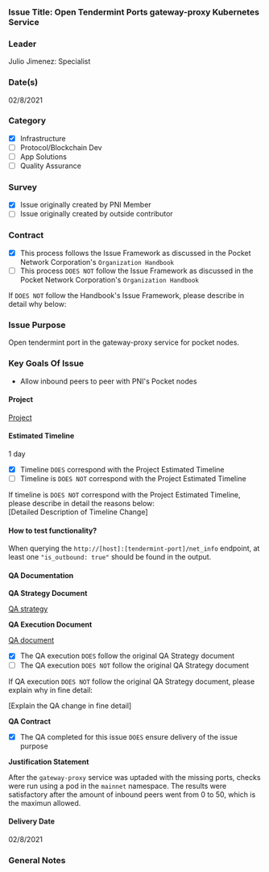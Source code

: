 ### Issue Title: Open Tendermint Ports gateway-proxy Kubernetes Service
### Leader  
Julio Jimenez: Specialist  
### Date(s)  
02/8/2021  
### Category  
- [X] Infrastructure  
- [ ] Protocol/Blockchain Dev  
- [ ] App Solutions  
- [ ] Quality Assurance
### Survey
- [X] Issue originally created by PNI Member
- [ ] Issue originally created by outside contributor
### Contract  
- [X] This process follows the Issue Framework as discussed in the Pocket Network Corporation's `Organization Handbook`  
- [ ] This process `DOES NOT` follow the Issue Framework as discussed in the Pocket Network Corporation's `Organization Handbook`  
  
If `DOES NOT` follow the Handbook's Issue Framework, please describe in detail why below:  
### Issue Purpose
Open tendermint port in the gateway-proxy service for pocket nodes.
### Key Goals Of Issue
- Allow inbound peers to peer with PNI's Pocket nodes
#### Project
[Project](../../network_fix.md)  
#### Estimated Timeline  
1 day
  
- [X] Timeline `DOES` correspond with the Project Estimated Timeline  
- [ ] Timeline is `DOES NOT` correspond with the Project Estimated Timeline  
  
If timeline is `DOES NOT` correspond with the Project Estimated Timeline, please describe in detail the reasons below:  
[Detailed Description of Timeline Change]  
#### How to test functionality?  
When querying the `http://[host]:[tendermint-port]/net_info` endpoint, at least one `"is_outbound: true"` should be found in the output.
  
#### QA Documentation  
**QA Strategy Document**

[QA strategy](QA_strategy.md)

**QA Execution Document**

[QA document](QA.md)

- [X] The QA execution `DOES` follow the original QA Strategy document
- [ ] The QA execution `DOES NOT` follow the original QA Strategy document

If QA execution `DOES NOT` follow the original QA Strategy document, please explain why in fine detail:

[Explain the QA change in fine detail]

**QA Contract**

- [X] The QA completed for this issue `DOES` ensure delivery of the issue purpose

**Justification Statement**

After the `gateway-proxy` service was uptaded with the missing ports, checks were run using a pod in the `mainnet` namespace. The results were satisfactory after the amount of inbound peers went from 0 to 50, which is the maximun allowed.

#### Delivery Date  
02/8/2021
### General Notes  
